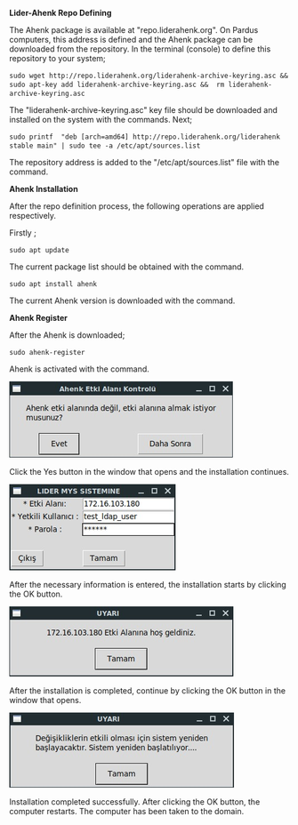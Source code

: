 **Lider-Ahenk Repo Defining**

The Ahenk package is available at "repo.liderahenk.org". On Pardus computers, this address is defined and the Ahenk package
can be downloaded from the repository. In the terminal (console) to define this repository to your system;

    sudo wget http://repo.liderahenk.org/liderahenk-archive-keyring.asc && sudo apt-key add liderahenk-archive-keyring.asc &&  rm liderahenk-archive-keyring.asc
    
The "liderahenk-archive-keyring.asc" key file should be downloaded and installed on the system with the commands. Next;

    sudo printf  "deb [arch=amd64] http://repo.liderahenk.org/liderahenk stable main" | sudo tee -a /etc/apt/sources.list
    
The repository address is added to the "/etc/apt/sources.list" file with the command.

**Ahenk Installation**

After the repo definition process, the following operations are applied respectively.

Firstly ;

    sudo apt update
    
The current package list should be obtained with the command.

    sudo apt install ahenk
    
The current Ahenk version is downloaded with the command.    

**Ahenk Register**

After the Ahenk is downloaded;
    
    sudo ahenk-register

Ahenk is activated with the command.

![Ahenkregister](./images/ahenkregister.jpeg)

Click the Yes button in the window that opens and the installation continues.

![Ahenkregister](./images/ahenkregisterinfo.jpeg)

After the necessary information is entered, the installation starts by clicking the OK button.

![Ahenkregister](./images/hosgeldiniz.jpeg)

After the installation is completed, continue by clicking the OK button in the window that opens.

![Ahenkregister](./images/restart.jpeg)

Installation completed successfully. After clicking the OK button, the computer restarts.
The computer has been taken to the domain.<link href=/lider2.0/assets/style.css rel=stylesheet></link>
